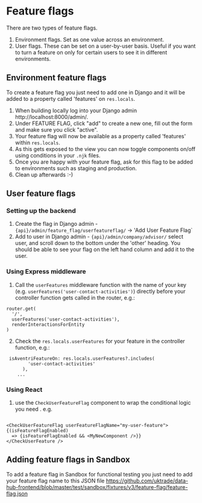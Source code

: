# Feature flags

There are two types of feature flags.

1. Environment flags. Set as one value across an environment.
1. User flags. These can be set on a user-by-user basis. Useful if you want to turn a feature on only for certain users to see it in different environments.

## Environment feature flags

To create a feature flag you just need to add one in Django and it will be added to a property called 'features' on `res.locals`.

1. When building locally log into your Django admin http://localhost:8000/admin/.
2. Under FEATURE FLAG, click "add" to create a new one, fill out the form and make sure you click "active".
3. Your feature flag will now be available as a property called 'features' within `res.locals`.
4. As this gets exposed to the view you can now toggle components on/off using conditions in your `.njk` files.
5. Once you are happy with your feature flag, ask for this flag to be added to environments such as staging and production.
6. Clean up afterwards :-)

## User feature flags

### Setting up the backend

1. Create the flag in Django admin - `{api}/admin/feature_flag/userfeatureflag/` -> 'Add User Feature Flag`
2. Add to user in Django admin - `{api}/admin/company/advisor/` select user, and scroll down to the bottom under the 'other' heading. You should be able to see your flag on the left hand column and add it to the user.

### Using Express middleware

1. Call the `userFeatures` middleware function with the name of your key (e.g. `userFeatures('user-contact-activities')`) directly before your controller function gets called in the router, e.g.:

```
router.get(
  '/',
  userFeatures('user-contact-activities'),
  renderInteractionsForEntity
)
```

2. Check the `res.locals.userFeatures` for your feature in the controller function, e.g.:

```
 isAventriFeatureOn: res.locals.userFeatures?.includes(
        'user-contact-activities'
      ),
    ...
```

### Using React

1. use the `CheckUserFeatureFlag` component to wrap the conditional logic you need . e.g.

```

<CheckUserFeatureFlag userFeatureFlagName="my-user-feature">
{(isFeatureFlagEnabled)
  => {isFeatureFlagEnabled && <MyNewComponent />}}
</CheckUserFeature />

```

## Adding feature flags in Sandbox

To add a feature flag in Sandbox for functional testing you just need to add your feature flag name to this JSON file https://github.com/uktrade/data-hub-frontend/blob/master/test/sandbox/fixtures/v3/feature-flag/feature-flag.json
